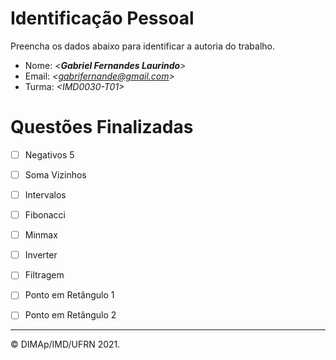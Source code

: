 ﻿# Identificação Pessoal

Preencha os dados abaixo para identificar a autoria do trabalho.

- Nome: *\<__Gabriel Fernandes Laurindo__>*
- Email: *\<gabrifernande@gmail.com>*
- Turma: *\<IMD0030-T01>*

# Questões Finalizadas

- [ ] Negativos 5
- [ ] Soma Vizinhos
- [ ] Intervalos
- [ ] Fibonacci
- [ ] Minmax
- [ ] Inverter
- [ ] Filtragem
- [ ] Ponto em Retângulo 1
- [ ] Ponto em Retângulo 2


--------
&copy; DIMAp/IMD/UFRN 2021.
